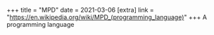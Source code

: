 +++
title = "MPD"
date = 2021-03-06
[extra]
link = "https://en.wikipedia.org/wiki/MPD_(programming_language)"
+++
A programming language


